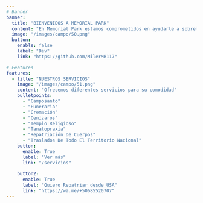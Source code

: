 ```yaml
---
# Banner
banner:
  title: "BIENVENIDOS A MEMORIAL PARK"
  content: "En Memorial Park estamos comprometidos en ayudarle a sobrellevar este difícil momento de la vida. Deseamos brindarle la tranquilidad que usted necesita para despedir a sus seres queridos mientras nosotros nos encargamos de todo por usted."
  image: "/images/campo/50.png"
  button:
    enable: false
    label: "Dev"
    link: "https://github.com/MilerMB117"

# Features
features:
  - title: "NUESTROS SERVICIOS"
    image: "/images/campo/51.png"
    content: "Ofrecemos diferentes servicios para su comodidad"
    bulletpoints:
      - "Camposanto"
      - "Funeraria"
      - "Cremación"
      - "Cenízaros"
      - "Templo Religioso"
      - "Tanatopraxia"
      - "Repatriación De Cuerpos"
      - "Traslados De Todo El Territorio Nacional"
    button:
      enable: True
      label: "Ver más"
      link: "/servicios"
    
    button2:
      enable: True
      label: "Quiero Repatriar desde USA"
      link: "https://wa.me/+50685520707"
---
```


